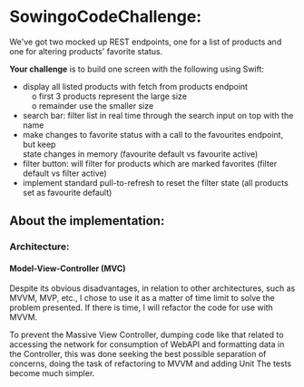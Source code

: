 # SowingoCodeChallenge:

We've got two mocked up REST endpoints, one for a list of products and one for altering
products' favorite status.

<b>Your challenge</b> is to build one screen with the following using Swift:<br>
- display all listed products with fetch from products endpoint<br>
&nbsp;&nbsp;&nbsp;&nbsp;o first 3 products represent the large size<br>
&nbsp;&nbsp;&nbsp;&nbsp;o remainder use the smaller size<br>
- search bar: filter list in real time through the search input on top with the name<br>
- make changes to favorite status with a call to the favourites endpoint, but keep<br>
state changes in memory (favourite default vs favourite active)<br>
- filter button: will filter for products which are marked favorites (filter default vs filter
active)<br>
- implement standard pull-to-refresh to reset the filter state (all products set as
favourite default)

## About the implementation:
### Architecture:
#### Model-View-Controller (MVC)
Despite its obvious disadvantages, in relation to other architectures, such as MVVM, MVP, etc., I chose to use it as a matter of time limit to solve the problem presented. If there is time, I will refactor the code for use with MVVM.

To prevent the Massive View Controller, dumping code like that related to accessing the network for consumption of WebAPI and formatting data in the Controller, this was done seeking the best possible separation of concerns, doing the task of refactoring to MVVM and adding Unit The tests become much simpler.
